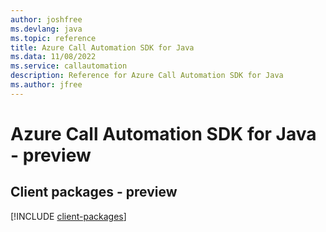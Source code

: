 ```yaml
---
author: joshfree
ms.devlang: java
ms.topic: reference
title: Azure Call Automation SDK for Java
ms.data: 11/08/2022
ms.service: callautomation
description: Reference for Azure Call Automation SDK for Java
ms.author: jfree
---
```

# Azure Call Automation SDK for Java - preview

## Client packages - preview
[!INCLUDE [client-packages](call-automation-client-index.md)]
